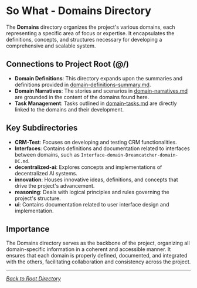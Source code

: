 # So What - Domains Directory

The **Domains** directory organizes the project's various domains, each representing a specific area of focus or expertise. It encapsulates the definitions, concepts, and structures necessary for developing a comprehensive and scalable system.

## Connections to Project Root (@/)

- **Domain Definitions**: This directory expands upon the summaries and definitions provided in [domain-definitions-summary.md](/domain-definitions-summary.md).
- **Domain Narratives**: The stories and scenarios in [domain-narratives.md](/domain-narratives.md) are grounded in the content of the domains found here.
- **Task Management**: Tasks outlined in [domain-tasks.md](/domain-tasks.md) are directly linked to the domains and their development.

## Key Subdirectories

- **CRM-Test**: Focuses on developing and testing CRM functionalities.
- **Interfaces**: Contains definitions and documentation related to interfaces between domains, such as `Interface-domain-Dreamcatcher-domain-DC.md`.
- **decentralized-ai**: Explores concepts and implementations of decentralized AI systems.
- **innovation**: Houses innovative ideas, definitions, and concepts that drive the project's advancement.
- **reasoning**: Deals with logical principles and rules governing the project's structure.
- **ui**: Contains documentation related to user interface design and implementation.

## Importance

The Domains directory serves as the backbone of the project, organizing all domain-specific information in a coherent and accessible manner. It ensures that each domain is properly defined, documented, and integrated with the others, facilitating collaboration and consistency across the project.

---

*[Back to Root Directory](/)* 